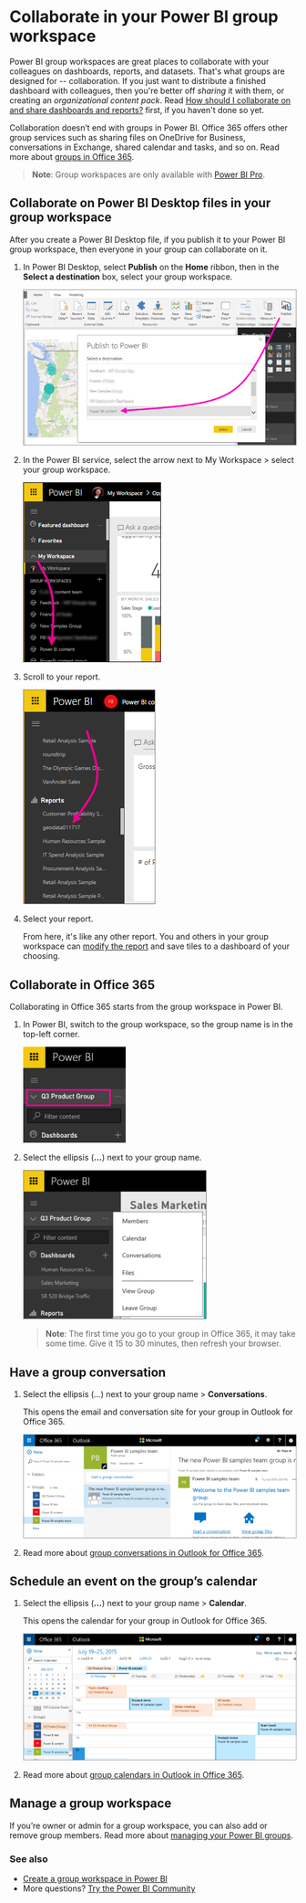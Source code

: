 <properties 
   pageTitle="Collaborate in your Power BI group workspace"
   description="Read about collaborating on Power BI Desktop files in your group workspace, and with Office 365 services like sharing files on OneDrive for Business, conversations in Exchange, calendar, and tasks."
   services="powerbi" 
   documentationCenter="" 
   authors="ajayan" 
   manager="erikre" 
   backup="maggiesMSFT"
   editor=""
   tags=""
   qualityFocus="no"
   qualityDate=""/>
 
<tags
   ms.service="powerbi"
   ms.devlang="NA"
   ms.topic="article"
   ms.tgt_pltfrm="NA"
   ms.workload="powerbi"
   ms.date="03/17/2017"
   ms.author="ajayan"/>
# Collaborate in your Power BI group workspace

Power BI group workspaces are great places to collaborate with your colleagues on dashboards, reports, and datasets. That's what groups are designed for -- collaboration. If you just want to distribute a finished dashboard with colleagues, then you're better off *sharing* it with them, or creating an *organizational content pack*. Read [How should I collaborate on and share dashboards and reports?](powerbi-service-how-should-i-share-my-dashboard.md) first, if you haven't done so yet. 

Collaboration doesn’t end with groups in Power BI. Office 365 offers other group services such as sharing files on OneDrive for Business, conversations in Exchange, shared calendar and tasks, and so on. Read more about [groups in Office 365](https://support.office.com/article/Create-a-group-in-Office-365-7124dc4c-1de9-40d4-b096-e8add19209e9).

>**Note**: Group workspaces are only available with [Power BI Pro](powerbi-power-bi-pro-content-what-is-it.md).

## Collaborate on Power BI Desktop files in your group workspace

After you create a Power BI Desktop file, if you publish it to your Power BI group workspace, then everyone in your group can collaborate on it.

1. In Power BI Desktop, select **Publish** on the **Home** ribbon, then in the **Select a destination** box, select your group workspace.

    ![](media/powerbi-service-collaborate-with-your-power-bi-group/power-bi-group-publish-pbix.png)

2. In the Power BI service, select the arrow next to My Workspace > select your group workspace.

    ![](media/powerbi-service-collaborate-with-your-power-bi-group/power-bi-old-group-left-nav.png)

3. Scroll to your report.

    ![](media/powerbi-service-collaborate-with-your-power-bi-group/power-bi-old-scroll-report.png)

4. Select your report. 

    From here, it's like any other report. You and others in your group workspace can [modify the report](powerbi-service-reports.md) and save tiles to a dashboard of your choosing.


## Collaborate in Office 365

Collaborating in Office 365 starts from the group workspace in Power BI.

1.  In Power BI, switch to the group workspace, so the group name is in the top-left corner. 

    ![](media/powerbi-service-collaborate-with-your-power-bi-group/PBI_GrpLeftNavMember.png)

2.  Select the ellipsis (**…**) next to your group name.

    ![](media/powerbi-service-collaborate-with-your-power-bi-group/PBI_Grp_LeftNavEllips.png)

    >**Note**: The first time you go to your group in Office 365, it may take some time. Give it 15 to 30 minutes, then refresh your browser.


## Have a group conversation

1.  Select the ellipsis (…) next to your group name \> **Conversations**. 

    This opens the email and conversation site for your group in Outlook for Office 365.

    ![](media/powerbi-service-collaborate-with-your-power-bi-group/pbi_grps_o365convo.png)

2.  Read more about [group conversations in Outlook for Office 365](https://support.office.com/Article/Have-a-group-conversation-a0482e24-a769-4e39-a5ba-a7c56e828b22).

## Schedule an event on the group’s calendar

1.  Select the ellipsis (**…**) next to your group name \> **Calendar**. 

    This opens the calendar for your group in Outlook for Office 365.

    ![](media/powerbi-service-collaborate-with-your-power-bi-group/PBI_Grps_O365_Calendar.png)

2.  Read more about [group calendars in Outlook in Office 365](https://support.office.com/Article/Add-edit-and-subscribe-to-group-events-0cf1ad68-1034-4306-b367-d75e9818376a).

## Manage a group workspace

If you’re owner or admin for a group workspace, you can also add or remove group members. Read more about [managing your Power BI groups](powerbi-service-manage-your-group-in-power-bi-and-office-365.md).


### See also

- [Create a group workspace in Power BI](powerbi-service-create-a-group-in-power-bi.md)
- More questions? [Try the Power BI Community](http://community.powerbi.com/)
 


